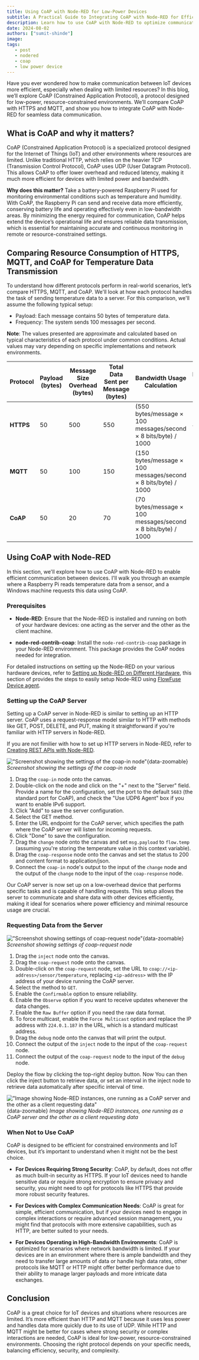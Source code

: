```yaml
---
title: Using CoAP with Node-RED for Low-Power Devices
subtitle: A Practical Guide to Integrating CoAP with Node-RED for Efficient IoT Communication
description: Learn how to use CoAP with Node-RED to optimize communication for low-power, resource-constrained devices.
date: 2024-08-02
authors: ["sumit-shinde"]
image:
tags:
   - post
   - nodered
   - coap
   - low power device
---
```


Have you ever wondered how to make communication between IoT devices more efficient, especially when dealing with limited resources? In this blog, we’ll explore CoAP (Constrained Application Protocol), a protocol designed for low-power, resource-constrained environments. We’ll compare CoAP with HTTPS and MQTT, and show you how to integrate CoAP with Node-RED for seamless data communication.

## What is CoAP and why it matters?

CoAP (Constrained Application Protocol) is a specialized protocol designed for the Internet of Things (IoT) and other environments where resources are limited. Unlike traditional HTTP, which relies on the heavier TCP (Transmission Control Protocol), CoAP uses UDP (User Datagram Protocol). This allows CoAP to offer lower overhead and reduced latency, making it much more efficient for devices with limited power and bandwidth.

**Why does this matter?** Take a battery-powered Raspberry Pi used for monitoring environmental conditions such as temperature and humidity. With CoAP, the Raspberry Pi can send and receive data more efficiently, conserving battery life and operating effectively even in low-bandwidth areas. By minimizing the energy required for communication, CoAP helps extend the device’s operational life and ensures reliable data transmission, which is essential for maintaining accurate and continuous monitoring in remote or resource-constrained settings.

## Comparing Resource Consumption of HTTPS, MQTT, and CoAP for Temperature Data Transmission

To understand how different protocols perform in real-world scenarios, let’s compare HTTPS, MQTT, and CoAP. We'll look at how each protocol handles the task of sending temperature data to a server. For this comparison, we'll assume the following typical setup:

- Payload: Each message contains 50 bytes of temperature data.
- Frequency: The system sends 100 messages per second.

**Note**: The values presented are approximate and calculated based on typical characteristics of each protocol under common conditions. Actual values may vary depending on specific implementations and network environments.

| Protocol | Payload (bytes) | Message Size Overhead (bytes) | Total Data Sent per Message (bytes) | Bandwidth Usage Calculation                        | Bandwidth Usage (kbps) | Latency (ms) | CPU Usage (%) | Memory Usage (MB) | Typical Use Cases                     |
|----------|------------------|-------------------------------|--------------------------------------|----------------------------------------------------|------------------------|--------------|---------------|-------------------|---------------------------------------|
| **HTTPS**| 50               | 500                           | 550                                  | (550 bytes/message × 100 messages/second × 8 bits/byte) / 1000 | 440                    | 100          | 10% to 50%           | 100               | Web Services, API Communication       |
| **MQTT** | 50               | 100                           | 150                                  | (150 bytes/message × 100 messages/second × 8 bits/byte) / 1000 | 120                    | 50           | 5% to 30%          | 50                | IoT, Telemetry, Messaging             |
| **CoAP** | 50               | 20                            | 70                                   | (70 bytes/message × 100 messages/second × 8 bits/byte) / 1000  | 56                     | 10           | 2% to 20%          | 20                | IoT, Low-Power Sensor Networks        |

## Using CoAP with Node-RED

In this section, we'll explore how to use CoAP with Node-RED to enable efficient communication between devices. I'll walk you through an example where a Raspberry Pi reads temperature data from a sensor, and a Windows machine requests this data using CoAP.

### Prerequisites

- **Node-RED**: Ensure that the Node-RED is installed and running on both of your hardware devices: one acting as the server and the other as the client machine.

- **node-red-contrib-coap**: Install the `node-red-contrib-coap` package in your Node-RED environment. This package provides the CoAP nodes needed for integration.

For detailed instructions on setting up the Node-RED on your various hardware devices, refer to [Setting up Node-RED on Different Hardware](/node-red/hardware/), this section of provides the steps to easily setup Node-RED using [FlowFuse Device agent](\/product/device-agent/).

### Setting up the CoAP Server

Setting up a CoAP server in Node-RED is similar to setting up an HTTP server. CoAP uses a request-response model similar to HTTP with methods like GET, POST, DELETE, and PUT, making it straightforward if you're familiar with HTTP servers in Node-RED.

If you are not fimilier with how to set up HTTP servers in Node-RED, refer to [Creating REST APIs with Node-RED](/node-red/integration-technologies/rest/).

!["Screenshot showing the settings of the coap-in node"](./images/coap-in-node.png "Screenshot showing the settings of the coap-in node"){data-zoomable}
_Screenshot showing the settings of the coap-in node_

1. Drag the `coap-in` node onto the canvas.
2. Double-click on the node and click on the "+" next to the "Server" field. Provide a name for the configuration, set the port to the default `5683` (the standard port for CoAP), and check the "Use UDP6 Agent" box if you want to enable IPv6 support.
3. Click "Add" to save the server configuration.
4. Select the GET method.
5. Enter the URL endpoint for the CoAP server, which specifies the path where the CoAP server will listen for incoming requests.
6. Click "Done" to save the configuration.
7. Drag the `change` node onto the canvas and set `msg.payload` to `flow.temp` (assuming you're storing the temperature value in this context variable).
8. Drag the `coap-response` node onto the canvas and set the status to 200 and content format to application/json.
9. Connect the `coap-in` node's output to the input of the `change` node and the output of the `change` node to the input of the `coap-response` node.

Our CoAP server is now set up on a low-overhead device that performs specific tasks and is capable of handling requests. This setup allows the server to communicate and share data with other devices efficiently, making it ideal for scenarios where power efficiency and minimal resource usage are crucial.

### Requesting Data from the Server

!["Screenshot showing settings of coap-request node"](./images/coap-request-node.png "Screenshot showing settings of coap-request node"){data-zoomable}
_Screenshot showing settings of coap-request node_

1. Drag the `inject` node onto the canvas.
2. Drag the `coap-request` node onto the canvas.
3. Double-click on the `coap-request` node, set the URL to `coap://<ip-address>/sensor/temperature`, replacing `<ip-address>` with the IP address of your device running the CoAP server.
4. Select the method to `GET`.
5. Enable the `Confirmable` option to ensure reliability.
6. Enable the `Observe` option if you want to receive updates whenever the data changes.
7. Enable the `Raw Buffer` option if you need the raw data format.
8. To force multicast, enable the `Force Multicast` option and replace the IP address with `224.0.1.187` in the URL, which is a standard multicast address.
9. Drag the `debug` node onto the canvas that will print the output.
10. Connect the output of the `inject` node to the input of the `coap-request` node.
11. Connect the output of the `coap-request` node to the input of the `debug` node.

Deploy the flow by clicking the top-right deploy button. Now You can then click the inject button to retrieve data, or set an interval in the inject node to retrieve data automatically after specific interval of time.

!["Image showing Node-RED instances, one running as a CoAP server and the other as a client requesting data"](./images/coap-with-node-red.gif "Image showing Node-RED instances, one running as a CoAP server and the other as a client requesting data"){data-zoomable}
_Image showing Node-RED instances, one running as a CoAP server and the other as a client requesting data_

### When Not to Use CoAP

CoAP is designed to be efficient for constrained environments and IoT devices, but it’s important to understand when it might not be the best choice.

- **For Devices Requiring Strong Security**: CoAP, by default, does not offer as much built-in security as HTTPS. If your IoT devices need to handle sensitive data or require strong encryption to ensure privacy and security, you might need to opt for protocols like HTTPS that provide more robust security features.

- **For Devices with Complex Communication Needs**: CoAP is great for simple, efficient communication, but if your devices need to engage in complex interactions or require advanced session management, you might find that protocols with more extensive capabilities, such as HTTP, are better suited to your needs.

- **For Devices Operating in High-Bandwidth Environments**: CoAP is optimized for scenarios where network bandwidth is limited. If your devices are in an environment where there is ample bandwidth and they need to transfer large amounts of data or handle high data rates, other protocols like MQTT or HTTP might offer better performance due to their ability to manage larger payloads and more intricate data exchanges.

## Conclusion

CoAP is a great choice for IoT devices and situations where resources are limited. It’s more efficient than HTTP and MQTT because it uses less power and handles data more quickly due to its use of UDP. While HTTP and MQTT might be better for cases where strong security or complex interactions are needed, CoAP is ideal for low-power, resource-constrained environments. Choosing the right protocol depends on your specific needs, balancing efficiency, security, and complexity.
